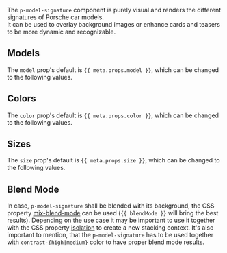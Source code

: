 <ComponentHeading name="Model Signature"></ComponentHeading>

The `p-model-signature` component is purely visual and renders the different signatures of Porsche car models.  
It can be used to overlay background images or enhance cards and teasers to be more dynamic and recognizable.

<TableOfContents></TableOfContents>

## Models

The `model` prop's default is `{{ meta.props.model }}`, which can be changed to the following values.

<Playground :markup="modelMarkup" :config="config">
  <SelectOptions v-model="model" :values="models" name="model"></SelectOptions>
</Playground>

## Colors

The `color` prop's default is `{{ meta.props.color }}`, which can be changed to the following values.

<Playground :markup="colorMarkup" :config="config">
  <SelectOptions v-model="color" :values="colors" name="color"></SelectOptions>
</Playground>

## Sizes

The `size` prop's default is `{{ meta.props.size }}`, which can be changed to the following values.

<Playground :markup="sizeMarkup" :config="config">
  <SelectOptions v-model="size" :values="sizes" name="size"></SelectOptions>
</Playground>

## Blend Mode

In case, `p-model-signature` shall be blended with its background, the CSS property
[mix-blend-mode](https://developer.mozilla.org/en-US/docs/Web/CSS/mix-blend-mode) can be used (`{{ blendMode }}` will
bring the best results). Depending on the use case it may be important to use it together with the CSS property
[isolation](https://developer.mozilla.org/en-US/docs/Web/CSS/isolation) to create a new stacking context. It's also
important to mention, that the `p-model-signature` has to be used together with `contrast-{high|medium}` color to have
proper blend mode results.

<Playground :markup="blendModeMarkup" :config="config"></Playground>

<script lang="ts">
import Vue from 'vue';
import Component from 'vue-class-component';
import { ModelSignatureColor, MODEL_SIGNATURE_COLORS, ModelSignatureModel, MODEL_SIGNATURE_MODELS, ModelSignatureSize, MODEL_SIGNATURE_SIZES } from './model-signature-utils';
import { getComponentMeta } from '@porsche-design-system/component-meta';

@Component
export default class Code extends Vue {
  config = { themeable: true, spacing: 'inline' };

  meta = getComponentMeta('p-model-signature');

  model: ModelSignatureModel = this.meta.props.model;
  models = MODEL_SIGNATURE_MODELS;
  get modelMarkup() {
    return `<p-model-signature model="${this.model}"></p-model-signature>`;
  }

  size: ModelSignatureSize = this.meta.props.size;
  sizes = MODEL_SIGNATURE_SIZES;
  get sizeMarkup() {
    const style = this.size === 'inherit' ? ' style="height: 100px"' : '';
    return `<p-model-signature size="${this.size}"${style}></p-model-signature>`;
  }

  color: ModelSignatureColor = this.meta.props.color;
  colors = MODEL_SIGNATURE_COLORS;
  get colorMarkup() {
    const style = this.color === 'inherit' ? ' style="filter: invert(24%) sepia(70%) saturate(5969%) hue-rotate(316deg) brightness(102%) contrast(102%)"' : '';
    return `<p-model-signature color="${this.color}"${style}></p-model-signature>`;
  }

  blendMode = 'overlay';
  get blendModeMarkup() {
    return `<div style="isolation: isolate; background: #00aa3680; display: inline-block; padding: 32px;">
  <p-model-signature color="contrast-medium" style="mix-blend-mode: ${this.blendMode}"></p-model-signature>
</div>
<div style="isolation: isolate; background: #f2f2f280; display: inline-block; padding: 32px;">
  <p-model-signature color="contrast-medium" style="mix-blend-mode: ${this.blendMode}"></p-model-signature>
</div>
<div style="isolation: isolate; background: #1f1f1f80; display: inline-block; padding: 32px;">
  <p-model-signature color="contrast-medium" style="mix-blend-mode: ${this.blendMode}"></p-model-signature>
</div>
<div style="isolation: isolate; background: #c5004280; display: inline-block; padding: 32px;">
  <p-model-signature color="contrast-medium" style="mix-blend-mode: ${this.blendMode}"></p-model-signature>
</div>
<div style="isolation: isolate; background: #e1d4a480; display: inline-block; padding: 32px;">
  <p-model-signature color="contrast-medium" style="mix-blend-mode: ${this.blendMode}"></p-model-signature>
</div>
<div style="isolation: isolate; background: #0099e080; display: inline-block; padding: 32px;">
  <p-model-signature color="contrast-medium" style="mix-blend-mode: ${this.blendMode}"></p-model-signature>
</div>`;
  }
}
</script>
